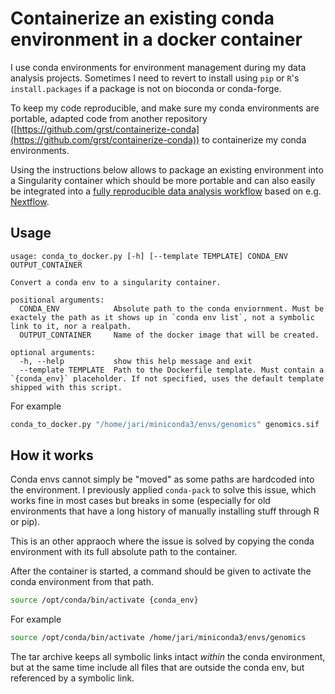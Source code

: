 
# Containerize an existing conda environment in a docker container

I use conda environments for environment management during my data
analysis projects. Sometimes I need to revert to install using `pip` or `R`'s
`install.packages` if a package is not on bioconda or conda-forge.

To keep my code reproducible, and make sure my conda environments are portable,
adapted code from another repository
([https://github.com/grst/containerize-conda](https://github.com/grst/containerize-conda))
to containerize my conda environments.

Using the instructions below allows to package an existing environment
into a Singularity container which should be more portable
and can also easily be integrated into a [fully reproducible
data analysis
workflow](https://grst.github.io/bioinformatics/2019/12/23/reportsrender.html)
based on e.g. [Nextflow](https://www.nextflow.io/).

## Usage

```
usage: conda_to_docker.py [-h] [--template TEMPLATE] CONDA_ENV OUTPUT_CONTAINER

Convert a conda env to a singularity container.

positional arguments:
  CONDA_ENV            Absolute path to the conda enviornment. Must be exactely the path as it shows up in `conda env list`, not a symbolic link to it, nor a realpath.
  OUTPUT_CONTAINER     Name of the docker image that will be created.

optional arguments:
  -h, --help           show this help message and exit
  --template TEMPLATE  Path to the Dockerfile template. Must contain a `{conda_env}` placeholder. If not specified, uses the default template shipped with this script.
```

For example

```sh
conda_to_docker.py "/home/jari/miniconda3/envs/genomics" genomics.sif
```

## How it works

Conda envs cannot simply be "moved" as some paths are hardcoded into the environment.
I previously applied `conda-pack` to solve this issue, which works fine in most cases
but breaks in some (especially for old environments that have a long history
of manually installing stuff through R or pip).

This is an other appraoch where the issue is solved by copying the conda environment
with its full absolute path to the container.

After the container is started, a command should be given to activate the conda environment
from that path.

```sh
source /opt/conda/bin/activate {conda_env}
```

For example

```sh
source /opt/conda/bin/activate /home/jari/miniconda3/envs/genomics
```

The tar archive keeps all symbolic links intact *within* the conda environment, but at the
same time include all files that are outside the conda env, but referenced by a symbolic link.
